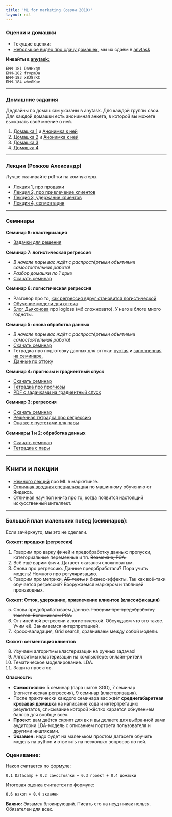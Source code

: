 ```yaml
---
title: 'ML for marketing (сезон 2019)'
layout: nil
---
```


### Оценки и домашки

* Текущие оценки:
* [Небольшое видео про сдачу домашек,](https://yadi.sk/i/rVb_Nd7g8AmNog) мы их сдаём в [anytask](https://anytask.org)

__Инвайты в [anytask:](https://anytask.org)__

```
БММ-181 Dn9Hxqm
БММ-182 frypmOa
БММ-183 x8J8rKC
БММ-184 whv0Kae
```
----------------

### Домашние задания

Дедлайны по домашкам указаны в anytask. Для каждой группы свои. Для каждой домашки есть анонимная анкета, в которой вы можете высказать своё мнение о ней.

1. [Домашка 1](https://github.com/FUlyankin/HSE_Data_Culture/raw/master/ML_for_marketing_2019/sems/sem1%262_data_prepare/HW1.zip)  и [Анонимка к ней](https://docs.google.com/forms/d/e/1FAIpQLSeVkPws5WXnoyXepBcaH8qoyYTWY_JQEBZB1HKL9eiennzu3w/viewform)
2. [Домашка 2](https://github.com/FUlyankin/HSE_Data_Culture/raw/master/ML_for_marketing_2019/sems/sem3_regression/HW2.zip)  и  [Анонимка к ней](https://docs.google.com/forms/d/e/1FAIpQLSeDLENjGbfgdEvR6UgMuo5D8u6F91-ExCoqd7dDHxWnheRwZQ/viewform)
3. [Домашка 3](https://github.com/FUlyankin/HSE_Data_Culture/raw/master/ML_for_marketing_2019/sems/sem4_effect_sgd/HW3.zip)
4. [Домашка 4](https://github.com/FUlyankin/HSE_Data_Culture/raw/master/ML_for_marketing_2019/sems/sem5_classification/HW4.zip)

-------------------

### Лекции (Рожков Александр)

Лучше скачивайте pdf-ки на компуктеры.

* [Лекция 1, про продажи](https://github.com/FUlyankin/HSE_Data_Culture/blob/master/ML_for_marketing_2019/lectures/1.%D0%9F%D1%80%D0%BE%D0%B4%D0%B0%D0%B6%D0%B8_CS%26US_v2019.pdf)
* [Лекция 2, про привлечение клиентов](https://github.com/FUlyankin/HSE_Data_Culture/blob/master/ML_for_marketing_2019/lectures/2.%D0%9F%D1%80%D0%B8%D0%B2%D0%BB%D0%B5%D1%87%D0%B5%D0%BD%D0%B8%D0%B5%20%D0%BA%D0%BB%D0%B8%D0%B5%D0%BD%D1%82%D0%BE%D0%B2_v2019.pdf)
* [Лекция 3, удержание клиентов](https://github.com/FUlyankin/HSE_Data_Culture/blob/master/ML_for_marketing_2019/lectures/3.%D0%A3%D0%B4%D0%B5%D1%80%D0%B6%D0%B0%D0%BD%D0%B8%D0%B5%20%D0%BA%D0%BB%D0%B8%D0%B5%D0%BD%D1%82%D0%BE%D0%B2_2019.pdf)
* [Лекция 4, сегментация](https://github.com/FUlyankin/HSE_Data_Culture/blob/master/ML_for_marketing_2019/lectures/4.%D0%A1%D0%B5%D0%B3%D0%BC%D0%B5%D0%BD%D1%82%D0%B0%D1%86%D0%B8%D1%8F_2019v_1.pdf)

-------------------

### Семинары


__Семинар 8: кластеризация__

* [Задачки для решения](https://github.com/FUlyankin/HSE_Data_Culture/blob/master/ML_for_marketing_2019/sems/sem8_clasters/seminar8.pdf)




__Семинар 7: логистическая регрессия__

* _В начале пары вас ждёт с распростёртыми объятиями самостоятельная работа!_
* _Разбор домашки по 1 арке_
* [Скачать семинар](https://github.com/FUlyankin/HSE_Data_Culture/raw/master/ML_for_marketing_2019/sems/sem7_classification/sem7.zip)


__Семинар 6: логистическая регрессия__

* Разговор про то, [как регрессия вдруг становится логистической](https://github.com/FUlyankin/HSE_Data_Culture/blob/master/ML_for_marketing_2019/sems/sem6_classification/log_regression.pdf)
* [Обучение модели для оттока](https://nbviewer.jupyter.org/github/FUlyankin/HSE_Data_Culture/blob/master/ML_for_marketing_2019/sems/sem6_classification/sem6_logreg.ipynb)
* [Блог Дьяконова](https://dyakonov.org/2018/03/12/) про logloss (мб сложновато). У него в блоге много годноты.

__Семинар 5: снова обработка данных__

* _В начале пары вас ждёт с распростёртыми объятиями самостоятельная работа!_
* [Скачать семинар](https://github.com/FUlyankin/HSE_Data_Culture/raw/master/ML_for_marketing_2019/sems/sem5_classification/sem5.zip)
* Тетрадка про подготовку данных для оттока: [пустая](https://nbviewer.jupyter.org/github/FUlyankin/HSE_Data_Culture/blob/master/ML_for_marketing_2019/sems/sem5_classification/sem5_churn_dataprep.ipynb) и [заполненная на семинаре.](https://nbviewer.jupyter.org/github/FUlyankin/HSE_Data_Culture/blob/master/ML_for_marketing_2019/sems/sem5_classification/sem5_churn_dataprep.ipynb)
* [Данные по оттоку](https://github.com/FUlyankin/HSE_Data_Culture/blob/master/ML_for_marketing_2019/sems/sem5_classification/telecom_churn.csv)

__Семинар 4: прогнозы и градиентный спуск__

* [Скачать семинар](https://github.com/FUlyankin/HSE_Data_Culture/raw/master/ML_for_marketing_2019/sems/sem4_effect_sgd/sem4.zip)
* [Тетрадка про прогнозы](https://nbviewer.jupyter.org/github/FUlyankin/HSE_Data_Culture/blob/master/ML_for_marketing_2019/sems/sem4_effect_sgd/sem3_sells_effect.ipynb)
* [PDF с задачками на градиентный спуск](https://github.com/FUlyankin/HSE_Data_Culture/blob/master/ML_for_marketing_2019/sems/sem4_effect_sgd/sgd_regression.pdf)


__Семинар 3: регрессия__

* [Скачать семинар](https://vk.com/away.php?to=https%3A%2F%2Fyadi.sk%2Fd%2Fnet6lXlpDc7rpw&cc_key=)
* [Решённая тетрадка про регрессию](https://nbviewer.jupyter.org/github/FUlyankin/HSE_Data_Culture/blob/master/ML_for_marketing_2019/sems/sem3_regression/sem2_sells_regression.ipynb)
* [Она же с пустотами для пары](https://nbviewer.jupyter.org/github/FUlyankin/HSE_Data_Culture/blob/master/ML_for_marketing_2019/sems/sem3_regression/sem2_sells_regression_empty.ipynb)


__Семинары 1 и 2: обработка данных__

* [Скачать семинар](https://github.com/FUlyankin/HSE_Data_Culture/raw/master/ML_for_marketing_2019/sems/sem1%262_data_prepare/sem1_data_prepare.zip)
* [Тетрадка с пары](https://nbviewer.jupyter.org/github/FUlyankin/HSE_Data_Culture/blob/master/ML_for_marketing_2019/sems/sem1%262_data_prepare/sem1_sells.ipynb)

-------------------


## Книги и лекции

* [Немного лекций](https://events.yandex.ru/lib/talks/6063/) про ML в маркетинге.
* [Отличная вводная специализация](https://www.coursera.org/specializations/machine-learning-data-analysis) по машинному обучению от Яндекса.
* [Отличная научпоп книга](https://yadi.sk/d/K90nYhmx3WEfoQ) про то, когда появится настоящий искусственный интеллект.

--------------------

### Большой план маленьких побед (семинаров):

Если зачёркнуто, мы это не сделали.

__Сюжет: продажи (регрессия)__

1. Говорим про варку фичей и предобработку данных: пропуски, категориальные переменные и тп. ~~Возможно, PCA.~~
2. Всё ещё варим фичи. Датасет оказался сложноватым.
3. Снова про регрессию. Данные предобработали? Пора учить модель! Немного про регуляризацию.
4. Говорим про метрики, ~~АБ-тесты~~ и бизнес-эффекты. Так как всё-таки обучается регрессия? Вооружаемся маркером и таблицей производных.

__Cюжет: Отток, удержание, привлечение клиентов (классификация)__

5. Снова предобрабатываем данные. ~~Говорим про предобработку текстов. Вспоминаем PCA.~~
6. От линейной регрессии к логистической. Обсуждаем что это такое. Учим её. Занимаемся интерпретацией.
7. Кросс-валидация, Grid search, сравниваем между собой модели.

__Cюжет: сегментация клиентов__

8. Изучаем алгоритмы кластеризации на ручных задачах!
9. Алгоритмы кластеризации на компьютере: онлайн-ритейл
10. Тематическое моделирование. LDA.
11. Защита проектов.


__Опасности:__

* __Самостоялки:__ 5 семинар (пара шагов SGD), 7 семинар (логистическая регрессия), 9 семинар (кластеризация).
* После практически каждого семинара вас ждёт __среднегабаритная кровавая домашка__ на написание кода и интерпретацию результатов, списывание которой жёстко карается обнулением баллов для вообще всех.
* __Проект:__ вам даётся скрипт для вк и вы делаете для выбранной вами аудитории LDA-модель с описанием портрета пользователя и другими ништяками.
* __Экзамен:__ надо будет на маленьком простом датасете обучить модель на python и ответить на несколько вопросов по ней.


### Оценивание:

Накоп считается по формуле:

```
0.1 Datacamp + 0.2 самостоялки + 0.3 проект + 0.4 домашки
```

Итоговая оценка считается по формуле:

```
0.6 накоп + 0.4 экзамен
```

__Важно:__ Экзамен блокирующий. Писать его на неуд никак нельзя. Обязателен для всех.
